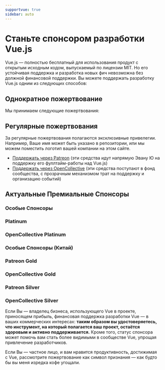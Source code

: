 ```yaml
---
supportvue: true
sidebar: auto
---
```


# Станьте спонсором разработки Vue.js

Vue.js — полностью бесплатный для использования продукт с открытым исходным кодом, выпускаемый по лицензии MIT.
Но его устойчивая поддержка и разработка новых фич невозможна без должной финансовой поддержки.
Вы можете поддержать разработку Vue.js одним из следующих способов:

## Однократное пожертвование

Мы принимаем следующие пожертвования:

<support-Coins />

## Регулярные пожертвования

За регулярные пожертвования полагаются эксклюзивные привелегии. Например, Ваше имя может быть указано в репозитории,
или мы можем поместить логотип вашей компании на этом сайте.

- [Поддержать через Patreon](https://www.patreon.com/evanyou) (эти средства идут напрямую Эвану Ю на поддержку его фуллтайм-работы над Vue.js)
- [Поддержать через OpenCollective](https://opencollective.com/vuejs) (эти средства поступают в фонд сообщества, с прозрачным механизмом трат на поддержку и организацию событий)

## Актуальные Премиальные Спонсоры

### Особые Спонсоры

<support-SponsorGroup group="special_sponsors" class="platinum" />

### Platinum

<support-SponsorGroup group="platinum_sponsors" class="platinum" />

### OpenCollective Platinum

<support-OpenCollectiveGroup group="platinum" />

### Особые Спонсоры (Китай)

<support-SponsorGroup group="platinum_sponsors_china" class="platinum" />

### Patreon Gold

<support-SponsorGroup group="gold_sponsors" class="patreon-sponsors sponsor-section" />

### OpenCollective Gold

<support-OpenCollectiveGroup group="gold" />

### Patreon Silver

<support-SponsorGroup group="silver_sponsors" class="patreon-sponsors sponsor-section" />

### OpenCollective Silver

<support-OpenCollectiveGroup group="silver" />

Если Вы — владелец бизнеса, использующего Vue в проекте, приносящем прибыль, финансовая поддержка разработки Vue — в ваших коммерческих интересах:
**таким образом вы удостоверяетесь, что инструмент, на который полагается ваш проект, остаётся здоровым и активно поддерживается.**
Кроме того, статус спонсора может помочь вам стать более видимыми в сообществе Vue, упрощая привлечение разработчиков.

Если Вы — частное лицо, и вам нравится продуктивность, достижимая с Vue, рассмотрите пожертвование как символ признания — как будто бы вы меня изредка кофе угощали.
